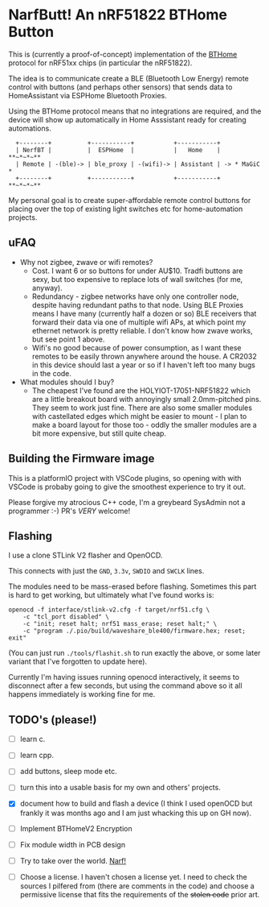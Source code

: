 # NarfButt! An nRF51822 BTHome Button

This is (currently a proof-of-concept) implementation of the
[BTHome](https://bthome.io/) protocol for nRF51xx chips (in particular
the nRF51822).

The idea is to communicate create a BLE (Bluetooth Low Energy) remote
control with buttons (and perhaps other sensors) that sends data to
HomeAssistant via ESPHome Bluetooth Proxies.

Using the BTHome protocol means that no integrations are required, and
the device will show up automatically in Home Asssistant ready for
creating automations.


```
  +--------+          +-----------+           +-----------+
  | NerfBT |          |  ESPHome  |           |   Home    |    **~*~*~**
  | Remote | -(ble)-> | ble_proxy | -(wifi)-> | Assistant | -> * MaGiC *
  +--------+          +-----------+           +-----------+    **~*~*~**
```

My personal goal is to create super-affordable remote control buttons
for placing over the top of existing light switches etc for
home-automation projects.

## uFAQ

- Why not zigbee, zwave or wifi remotes?
  - Cost. I want 6 or so buttons for under AU$10. Tradfi buttons are
    sexy, but too expensive to replace lots of wall switches (for me,
    anyway).
  - Redundancy - zigbee networks have only one controller node, despite
    having redundant paths to that node. Using BLE Proxies means I have
    many (currently half a dozen or so) BLE receivers that forward their
    data via one of multiple wifi APs, at which point my ethernet
    network is pretty reliable. I don't know how zwave works, but see
    point 1 above.
  - Wifi's no good because of power consumption, as I want these remotes
    to be easily thrown anywhere around the house. A CR2032 in this device
    should last a year or so if I haven't left too many bugs in the
    code.
- What modules should I buy?
  - The cheapest I've found are the HOLYIOT-17051-NRF51822 which are a
    little breakout board with annoyingly small 2.0mm-pitched pins. They
    seem to work just fine. There are also some smaller modules with
    castellated edges which might be easier to mount - I plan to make a
    board layout for those too - oddly the smaller modules are a bit
    more expensive, but still quite cheap.

## Building the Firmware image

This is a platformIO project with VSCode plugins, so opening with with
VSCode is probaby going to give the smoothest experience to try it out.

Please forgive my atrocious C++ code, I'm a greybeard SysAdmin not a
programmer :-) PR's *VERY* welcome!

## Flashing

I use a clone STLink V2 flasher and OpenOCD.

This connects with just the `GND`, `3.3v`, `SWDIO` and `SWCLK` lines.

The modules need to be
mass-erased before flashing. Sometimes this part is hard to get working,
but ultimately what I've found works is:

```shell
openocd -f interface/stlink-v2.cfg -f target/nrf51.cfg \
    -c "tcl_port disabled" \
    -c "init; reset halt; nrf51 mass_erase; reset halt;" \
    -c "program ./.pio/build/waveshare_ble400/firmware.hex; reset; exit"
```

(You can just run `./tools/flashit.sh` to run exactly the above, or some
later variant that I've forgotten to update here).

Currently I'm having issues running openocd interactively, it seems to
disconnect after a few seconds, but using the command above so it all
happens immediately is working fine for me.

## TODO's (please!)

- [ ] learn c.
- [ ] learn cpp.
- [ ] add buttons, sleep mode etc.
- [ ] turn this into a usable basis for my own and others' projects.
- [x] document how to build and flash a device (I think I used openOCD
  but frankly it was months ago and I am just whacking this up on GH
  now).
- [ ] Implement BTHomeV2 Encryption
- [ ] Fix module width in PCB design
- [ ] Try to take over the world.
  [Narf!](https://pinkyandthebrain.fandom.com/wiki/Narf)
- [ ] Choose a license. I haven't chosen a license yet. I need to check the sources I pilfered
  from (there are comments in the code) and choose a permissive license
  that fits the requirements of the ~~stolen code~~ prior art.

